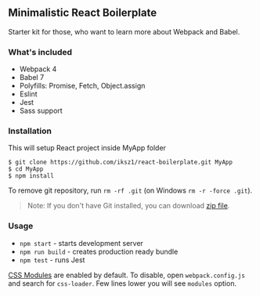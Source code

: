 ## Minimalistic React Boilerplate

Starter kit for those, who want to learn more about Webpack and Babel.

### What's included

* Webpack 4
* Babel 7
* Polyfills: Promise, Fetch, Object.assign
* Eslint
* Jest
* Sass support

### Installation

This will setup React project inside MyApp folder

```shell
$ git clone https://github.com/iksz1/react-boilerplate.git MyApp
$ cd MyApp
$ npm install
```

To remove git repository, run `rm -rf .git` (on Windows `rm -r -force .git`).

> Note: If you don't have Git installed, you can download [zip file](https://github.com/iksz1/react-boilerplate/archive/master.zip).

### Usage

* `npm start` - starts development server
* `npm run build` - creates production ready bundle
* `npm test` - runs Jest

[CSS Modules](https://github.com/css-modules/css-modules) are enabled by default. To disable, open `webpack.config.js` and search for `css-loader`. Few lines lower you will see `modules` option.
